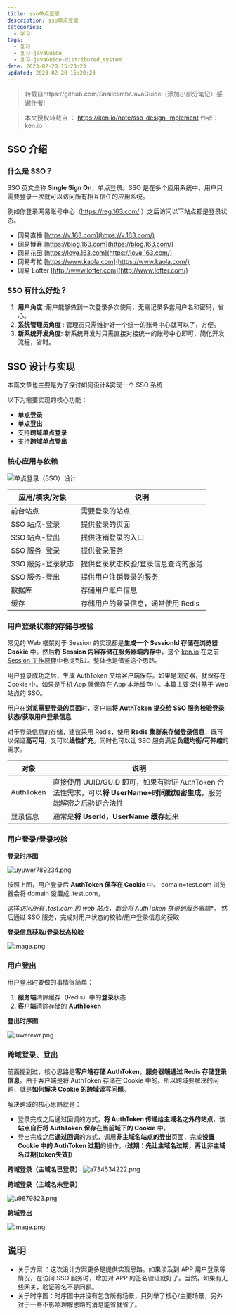 ```yaml
---
title: sso单点登录
description: sso单点登录
categories:
  - 学习
tags:
  - 复习
  - 复习-javaGuide
  - 复习-javaGuide-distributed_system
date: 2023-02-20 15:20:23
updated: 2023-02-20 15:20:23
---
```


> 转载自https://github.com/Snailclimb/JavaGuide（添加小部分笔记）感谢作者!

> 本文授权转载自 ： https://ken.io/note/sso-design-implement 作者：ken.io

## SSO 介绍

### 什么是 SSO？

SSO 英文全称 **Single Sign On**，单点登录。SSO 是在多个应用系统中，用户只需要登录一次就可以访问所有相互信任的应用系统。

例如你登录网易账号中心（https://reg.163.com/ ）之后访问以下站点都是登录状态。

- 网易直播 [https://v.163.com](https://v.163.com/)
- 网易博客 [https://blog.163.com](https://blog.163.com/)
- 网易花田 [https://love.163.com](https://love.163.com/)
- 网易考拉 [https://www.kaola.com](https://www.kaola.com/)
- 网易 Lofter [http://www.lofter.com](http://www.lofter.com/)

### SSO 有什么好处？

1. **用户角度** :用户能够做到一次登录多次使用，无需记录多套用户名和密码，省心。
2. **系统管理员角度** : 管理员只需维护好一个统一的账号中心就可以了，方便。
3. **新系统开发角度:** 新系统开发时只需直接对接统一的账号中心即可，简化开发流程，省时。

## SSO 设计与实现

本篇文章也主要是为了探讨如何设计&实现一个 SSO 系统

以下为需要实现的核心功能：

- **单点登录**
- **单点登出**
- 支持**跨域单点登录**
- 支持**跨域单点登出**

### 核心应用与依赖

 ![单点登录（SSO）设计](images/mypost/68747470733a2f2f67756964652d626c6f672d696d616765732e6f73732d636e2d7368656e7a68656e2e616c6979756e63732e636f6d2f6769746875622f6a61766167756964652f73797374656d2d64657369676e2f73656375726974792f73736f2f73736f2d73797374656d2e706e672d6b626c622e706e67) 

| 应用/模块/对象    | 说明                                |
| ----------------- | ----------------------------------- |
| 前台站点          | 需要登录的站点                      |
| SSO 站点-登录     | 提供登录的页面                      |
| SSO 站点-登出     | 提供注销登录的入口                  |
| SSO 服务-登录     | 提供登录服务                        |
| SSO 服务-登录状态 | 提供登录状态校验/登录信息查询的服务 |
| SSO 服务-登出     | 提供用户注销登录的服务              |
| 数据库            | 存储用户账户信息                    |
| 缓存              | 存储用户的登录信息，通常使用 Redis  |

### 用户登录状态的存储与校验

常见的 Web 框架对于 Session 的实现都是**生成一个 SessionId 存储在浏览器 Cookie** 中。然后**将 Session 内容存储在服务器端内存**中，这个 [ken.io](https://ken.io/) 在之前[Session 工作原理](https://ken.io/note/session-principle-skill)中也提到过。整体也是借鉴这个思路。

用户登录成功之后，生成 AuthToken 交给客户端保存。如果是浏览器，就保存在 Cookie 中。如果是手机 App 就保存在 App 本地缓存中。本篇主要探讨基于 Web 站点的 SSO。

用户在**浏览需要登录的页面**时，客户端**将 AuthToken 提交给 SSO 服务校验登录状态/获取用户登录信息**

对于登录信息的存储，建议采用 Redis，使用 **Redis 集群来存储登录信息**，既可以保证**高可用**，又可以**线性扩充**。同时也可以让 SSO 服务满足**负载均衡/可伸缩**的需求。

| 对象      | 说明                                                         |
| --------- | ------------------------------------------------------------ |
| AuthToken | 直接使用 UUID/GUID 即可，如果有验证 AuthToken 合法性需求，可以**将 UserName+时间戳加密生成**，服务端解密之后验证合法性 |
| 登录信息  | 通常是**将 UserId，UserName 缓存**起来                       |

### 用户登录/登录校验

**登录时序图**

 ![uyuwer789234.png](images/mypost/uyuwer789234.png)
 

按照上图，用户登录后 **AuthToken 保存在 Cookie** 中。 domain=test.com 浏览器会将 domain 设置成 .test.com，

这样**访问所有 *.test.com 的 web 站点**，都会**将 AuthToken 携带到服务器端**。 然后通过 SSO 服务，完成对用户状态的校验/用户登录信息的获取

**登录信息获取/登录状态校验**

 ![image.png](images/mypost/20230328163734.png)


### 用户登出

用户登出时要做的事情很简单：

1. **服务端**清除缓存（Redis）中的**登录**状态
2. **客户端**清除存储的 **AuthToken**

**登出时序图**

 ![iuwerewr.png](images/mypost/iuwerewr.png)
 

### 跨域登录、登出

前面提到过，核心思路是**客户端存储 AuthToken**，**服务器端通过 Redis 存储登录信息**。由于客户端是将 AuthToken 存储在 Cookie 中的。所以跨域要解决的问题，就是**如何解决 Cookie 的跨域读写问题**。

解决跨域的核心思路就是：

- 登录完成之后通过回调的方式，**将 AuthToken 传递给主域名之外的站点**，该**站点自行将 AuthToken 保存在当前域下的 Cookie** 中。
- 登出完成之后**通过回调**的方式，调用**非主域名站点的登出**页面，完成**设置 Cookie 中的 AuthToken 过期**的操作。(**过期：先让主域名过期，再让非主域名过期[token失效]**)

**跨域登录（主域名已登录）**
 ![a734534222.png](images/mypost/a734534222.png)


**跨域登录（主域名未登录）**

 ![u9879823.png](images/mypost/u9879823.png)
 

**跨域登出**

  ![image.png](images/mypost/20230328163659.png)


## 说明

- 关于方案 ：这次设计方案更多是提供实现思路。如果涉及到 APP 用户登录等情况，在访问 SSO 服务时，增加对 APP 的签名验证就好了。当然，如果有无线网关，验证签名不是问题。
- 关于时序图：时序图中并没有包含所有场景，只列举了核心/主要场景，另外对于一些不影响理解思路的消息能省就省了。